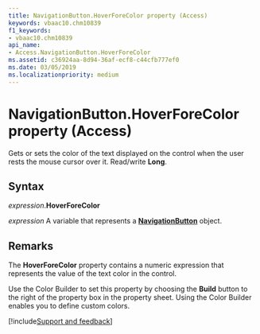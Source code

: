 ```yaml
---
title: NavigationButton.HoverForeColor property (Access)
keywords: vbaac10.chm10839
f1_keywords:
- vbaac10.chm10839
api_name:
- Access.NavigationButton.HoverForeColor
ms.assetid: c36924aa-8d94-36af-ecf8-c44cfb777ef0
ms.date: 03/05/2019
ms.localizationpriority: medium
---
```



# NavigationButton.HoverForeColor property (Access)

Gets or sets the color of the text displayed on the control when the user rests the mouse cursor over it. Read/write **Long**.


## Syntax

_expression_.**HoverForeColor**

_expression_ A variable that represents a **[NavigationButton](Access.NavigationButton.md)** object.


## Remarks

The **HoverForeColor** property contains a numeric expression that represents the value of the text color in the control.

Use the Color Builder to set this property by choosing the **Build** button to the right of the property box in the property sheet. Using the Color Builder enables you to define custom colors.



[!include[Support and feedback](~/includes/feedback-boilerplate.md)]